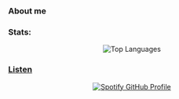 ### About me

### Stats:

<div align="center">
  <img src="https://github-readme-stats.vercel.app/api/top-langs/?username=testudoDaemon&layout=compact&theme=radical" alt="Top Languages">
</div>

<div>
    <a href="https://go-skill-icons.vercel.app/api/icons?i=java,python,c++">
    <a href="https://go-skill-icons.vercel.app/api/icons?i=docker">
    <a href="https://go-skill-icons.vercel.app/api/icons?i=mysql,oracle">
</div>

### Listen 

<div align="center">
  <a href="https://github.com/kittinan/spotify-github-profile">
    <img src="https://spotify-github-profile.kittinanx.com/api/view?uid=21hnhslazxctpzlrlx6cudz5y&cover_image=true&theme=compact&show_offline=false&background_color=121212&interchange=false" alt="Spotify GitHub Profile">
  </a>
</div>